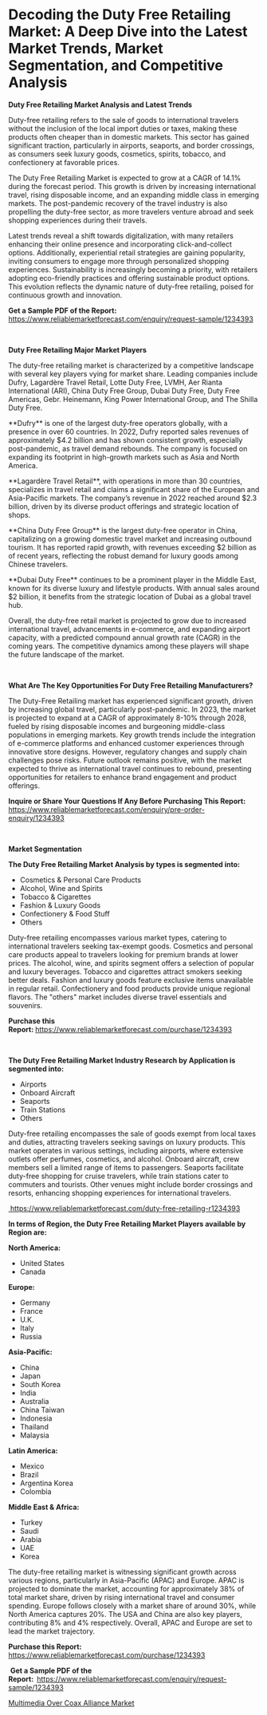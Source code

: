 <p><h1>Decoding the Duty Free Retailing Market: A Deep Dive into the Latest Market Trends, Market Segmentation, and Competitive Analysis</h1></p><p><strong>Duty Free Retailing Market Analysis and Latest Trends</strong></p>
<p><p>Duty-free retailing refers to the sale of goods to international travelers without the inclusion of the local import duties or taxes, making these products often cheaper than in domestic markets. This sector has gained significant traction, particularly in airports, seaports, and border crossings, as consumers seek luxury goods, cosmetics, spirits, tobacco, and confectionery at favorable prices.</p><p>The Duty Free Retailing Market is expected to grow at a CAGR of 14.1% during the forecast period. This growth is driven by increasing international travel, rising disposable income, and an expanding middle class in emerging markets. The post-pandemic recovery of the travel industry is also propelling the duty-free sector, as more travelers venture abroad and seek shopping experiences during their travels.</p><p>Latest trends reveal a shift towards digitalization, with many retailers enhancing their online presence and incorporating click-and-collect options. Additionally, experiential retail strategies are gaining popularity, inviting consumers to engage more through personalized shopping experiences. Sustainability is increasingly becoming a priority, with retailers adopting eco-friendly practices and offering sustainable product options. This evolution reflects the dynamic nature of duty-free retailing, poised for continuous growth and innovation.</p></p>
<p><strong>Get a Sample PDF of the Report:&nbsp;</strong> <a href="https://www.reliablemarketforecast.com/enquiry/request-sample/1234393?utm_campaign=3252&utm_medium=2&utm_source=Github&utm_content=ia&utm_term=06032025&utm_id=duty-free-retailing">https://www.reliablemarketforecast.com/enquiry/request-sample/1234393</a></p>
<p>&nbsp;</p>
<p><strong>Duty Free Retailing Major Market Players</strong></p>
<p><p>The duty-free retailing market is characterized by a competitive landscape with several key players vying for market share. Leading companies include Dufry, Lagardère Travel Retail, Lotte Duty Free, LVMH, Aer Rianta International (ARI), China Duty Free Group, Dubai Duty Free, Duty Free Americas, Gebr. Heinemann, King Power International Group, and The Shilla Duty Free.</p><p>**Dufry** is one of the largest duty-free operators globally, with a presence in over 60 countries. In 2022, Dufry reported sales revenues of approximately $4.2 billion and has shown consistent growth, especially post-pandemic, as travel demand rebounds. The company is focused on expanding its footprint in high-growth markets such as Asia and North America.</p><p>**Lagardère Travel Retail**, with operations in more than 30 countries, specializes in travel retail and claims a significant share of the European and Asia-Pacific markets. The company’s revenue in 2022 reached around $2.3 billion, driven by its diverse product offerings and strategic location of shops.</p><p>**China Duty Free Group** is the largest duty-free operator in China, capitalizing on a growing domestic travel market and increasing outbound tourism. It has reported rapid growth, with revenues exceeding $2 billion as of recent years, reflecting the robust demand for luxury goods among Chinese travelers.</p><p>**Dubai Duty Free** continues to be a prominent player in the Middle East, known for its diverse luxury and lifestyle products. With annual sales around $2 billion, it benefits from the strategic location of Dubai as a global travel hub.</p><p>Overall, the duty-free retail market is projected to grow due to increased international travel, advancements in e-commerce, and expanding airport capacity, with a predicted compound annual growth rate (CAGR) in the coming years. The competitive dynamics among these players will shape the future landscape of the market.</p></p>
<p>&nbsp;</p>
<p><strong>What Are The Key Opportunities For Duty Free Retailing Manufacturers?</strong></p>
<p><p>The Duty-Free Retailing market has experienced significant growth, driven by increasing global travel, particularly post-pandemic. In 2023, the market is projected to expand at a CAGR of approximately 8-10% through 2028, fueled by rising disposable incomes and burgeoning middle-class populations in emerging markets. Key growth trends include the integration of e-commerce platforms and enhanced customer experiences through innovative store designs. However, regulatory changes and supply chain challenges pose risks. Future outlook remains positive, with the market expected to thrive as international travel continues to rebound, presenting opportunities for retailers to enhance brand engagement and product offerings.</p></p>
<p><strong>Inquire or Share Your Questions If Any Before Purchasing This Report:</strong> <a href="https://www.reliablemarketforecast.com/enquiry/pre-order-enquiry/1234393?utm_campaign=3252&utm_medium=2&utm_source=Github&utm_content=ia&utm_term=06032025&utm_id=duty-free-retailing">https://www.reliablemarketforecast.com/enquiry/pre-order-enquiry/1234393</a></p>
<p>&nbsp;</p>
<p><strong>Market Segmentation</strong></p>
<p><strong>The Duty Free Retailing Market Analysis by types is segmented into:</strong></p>
<p><ul><li>Cosmetics & Personal Care Products</li><li>Alcohol, Wine and Spirits</li><li>Tobacco & Cigarettes</li><li>Fashion & Luxury Goods</li><li>Confectionery & Food Stuff</li><li>Others</li></ul></p>
<p><p>Duty-free retailing encompasses various market types, catering to international travelers seeking tax-exempt goods. Cosmetics and personal care products appeal to travelers looking for premium brands at lower prices. The alcohol, wine, and spirits segment offers a selection of popular and luxury beverages. Tobacco and cigarettes attract smokers seeking better deals. Fashion and luxury goods feature exclusive items unavailable in regular retail. Confectionery and food products provide unique regional flavors. The "others" market includes diverse travel essentials and souvenirs.</p></p>
<p><strong>Purchase this Report:&nbsp;</strong><a href="https://www.reliablemarketforecast.com/purchase/1234393?utm_campaign=3252&utm_medium=2&utm_source=Github&utm_content=ia&utm_term=06032025&utm_id=duty-free-retailing">https://www.reliablemarketforecast.com/purchase/1234393</a></p>
<p>&nbsp;</p>
<p><strong>The Duty Free Retailing Market Industry Research by Application is segmented into:</strong></p>
<p><ul><li>Airports</li><li>Onboard Aircraft</li><li>Seaports</li><li>Train Stations</li><li>Others</li></ul></p>
<p><p>Duty-free retailing encompasses the sale of goods exempt from local taxes and duties, attracting travelers seeking savings on luxury products. This market operates in various settings, including airports, where extensive outlets offer perfumes, cosmetics, and alcohol. Onboard aircraft, crew members sell a limited range of items to passengers. Seaports facilitate duty-free shopping for cruise travelers, while train stations cater to commuters and tourists. Other venues might include border crossings and resorts, enhancing shopping experiences for international travelers.</p></p>
<p><a href="https://www.reliablemarketforecast.com/duty-free-retailing-r1234393?utm_campaign=3252&utm_medium=2&utm_source=Github&utm_content=ia&utm_term=06032025&utm_id=duty-free-retailing">&nbsp;https://www.reliablemarketforecast.com/duty-free-retailing-r1234393</a></p>
<p><strong>In terms of Region, the Duty Free Retailing Market Players available by Region are:</strong></p>
<p>
    <p> <strong> North America: </strong>
        <ul>
            <li>United States</li>
            <li>Canada</li>
        </ul>
        </p> 
    <p> <strong> Europe: </strong>
        <ul>
            <li>Germany</li>
            <li>France</li>
            <li>U.K.</li>
            <li>Italy</li>
            <li>Russia</li>
        </ul>
        </p> 
    <p> <strong> Asia-Pacific: </strong>
        <ul>
            <li>China</li>
            <li>Japan</li>
            <li>South Korea</li>
            <li>India</li>
            <li>Australia</li>
            <li>China Taiwan</li>
            <li>Indonesia</li>
            <li>Thailand</li>
            <li>Malaysia</li>
        </ul>
        </p> 
    <p> <strong> Latin America: </strong>
        <ul>
            <li>Mexico</li>
            <li>Brazil</li>
            <li>Argentina Korea</li>
            <li>Colombia</li>
        </ul>
        </p> 
    <p> <strong> Middle East & Africa: </strong>
        <ul>
            <li>Turkey</li>
            <li>Saudi</li>
            <li>Arabia</li>
            <li>UAE</li>
            <li>Korea</li>
        </ul>
    </p>
    </p>
<p><p>The duty-free retailing market is witnessing significant growth across various regions, particularly in Asia-Pacific (APAC) and Europe. APAC is projected to dominate the market, accounting for approximately 38% of total market share, driven by rising international travel and consumer spending. Europe follows closely with a market share of around 30%, while North America captures 20%. The USA and China are also key players, contributing 8% and 4% respectively. Overall, APAC and Europe are set to lead the market trajectory.</p></p>
<p><strong>Purchase this Report: </strong><a href="https://www.reliablemarketforecast.com/purchase/1234393?utm_campaign=3252&utm_medium=2&utm_source=Github&utm_content=ia&utm_term=06032025&utm_id=duty-free-retailing">https://www.reliablemarketforecast.com/purchase/1234393</a></p>
<p>&nbsp;<strong>Get a Sample PDF of the Report:&nbsp;&nbsp;</strong><a href="https://www.reliablemarketforecast.com/enquiry/request-sample/1234393?utm_campaign=3252&utm_medium=2&utm_source=Github&utm_content=ia&utm_term=06032025&utm_id=duty-free-retailing">https://www.reliablemarketforecast.com/enquiry/request-sample/1234393</a></p>
<p><strong></strong></p>
<p><p><a href="https://github.com/miottaredlin79/Market-Research-Report-List-1/blob/main/multimedia-over-coax-alliance-market.md?utm_campaign=3252&utm_medium=2&utm_source=Github&utm_content=ia&utm_term=06032025&utm_id=duty-free-retailing">Multimedia Over Coax Alliance Market</a></p></p>